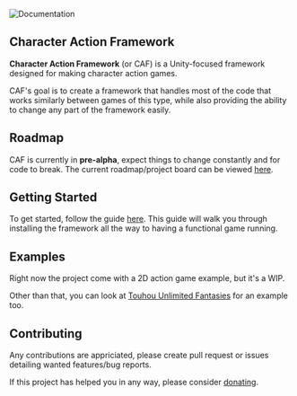 ![Documentation](https://github.com/christides11/Character-Action-Framework/workflows/Documentation/badge.svg)

## Character Action Framework

**Character Action Framework** (or CAF) is a Unity-focused framework designed for making character action games. 

CAF's goal is to create a framework that handles most of the code that works similarly between games of this type, while also providing the ability to change any part of the framework easily. 

## Roadmap
CAF is currently in **pre-alpha**, expect things to change constantly and for code to break.
The current roadmap/project board can be viewed [here](https://open.codecks.io/christides11-hns-framework).

## Getting Started

To get started, follow the guide [here](https://christides11.github.io/Character-Action-Framework/guides/index.html). This guide will walk you through installing the framework all the way to having a functional game running.

## Examples

Right now the project come with a 2D action game example, but it's a WIP.

Other than that, you can look at [Touhou Unlimited Fantasies](https://github.com/christides11/touhou-unlimited-fantasies) for an example too.    

## Contributing

Any contributions are appriciated, please create pull request or issues detailing wanted features/bug reports.

If this project has helped you in any way, please consider [donating](https://paypal.me/ChrisTides11?locale.x=en_US).
